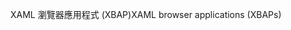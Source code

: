 <span data-ttu-id="163ca-101">XAML 瀏覽器應用程式 (XBAP)</span><span class="sxs-lookup"><span data-stu-id="163ca-101">XAML browser applications (XBAPs)</span></span>